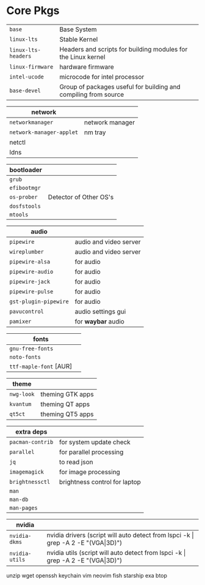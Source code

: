 # Core Pkgs

| | |
| ------------------- | --------------------------------------------------------------- |
| `base`              | Base System                                                     |
| `linux-lts`         | Stable Kernel                                                   |
| `linux-lts-headers` | Headers and scripts for building modules for the Linux kernel   |
| `linux-firmware`    | hardware firmware                                               |
| `intel-ucode`       | microcode for intel processor                                   |
| `base-devel`        | Group of packages useful for building and compiling from source |


| network                  |                 |
| ------------------------ | --------------- |
| `networkmanager`         | network manager |
| `network-manager-applet` | nm tray         |
| netctl                   |                 |
| ldns                     |                 |


| bootloader          |             |
| ------------ | ---------------------- |
| `grub`       |                        |
| `efibootmgr` |                        |
| `os-prober`  | Detector of Other OS's |
| `dosfstools` |                        |
| `mtools`     |                        |


| audio                   |             |
| --------------------- | ---------------------- |
| `pipewire`            | audio and video server |
| `wireplumber`         | audio and video server |
| `pipewire-alsa`       | for audio              |
| `pipewire-audio`      | for audio              |
| `pipewire-jack`       | for audio              |
| `pipewire-pulse`      | for audio              |
| `gst-plugin-pipewire` | for audio              |
| `pavucontrol`         | audio settings gui     |
| `pamixer`             | for **waybar** audio   |


| fonts                    |  |
| ---------------------- | ----------- |
| `gnu-free-fonts`       |             |
| `noto-fonts`           |             |
| `ttf-maple-font` [AUR] |             |


| theme        |      |
| ---------- | ---------------- |
| `nwg-look` | theming GTK apps |
| `kvantum`  | theming QT apps  |
| `qt5ct`    | theming QT5 apps |


| extra deps                           |                    |
| ----------------------------- | ----------------------------- |
| `pacman-contrib`              | for system update check       |
| `parallel`                    | for parallel processing       |
| `jq`                          | to read json                  |
| `imagemagick`                 | for image processing          |
| `brightnessctl`               | brightness control for laptop |
| `man`                         |                               |
| `man-db`                      |                               |
| `man-pages`                   |                               |


| nvidia            |    |
| -------------- | ---------------------------------------------------------------- |
| `nvidia-dkms`  | nvidia drivers (script will auto detect from lspci -k \| grep -A 2 -E "(VGA\|3D)") |
| `nvidia-utils` | nvidia utils (script will auto detect from lspci -k \| grep -A 2 -E "(VGA\|3D)")   |



unzip
wget
openssh
keychain
vim
neovim
fish
starship
exa
btop